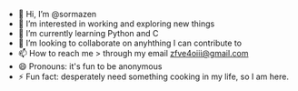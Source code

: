 - 👋 Hi, I’m @sormazen
- 👀 I’m interested in working and exploring new things
- 🌱 I’m currently learning Python and C
- 💞️ I’m looking to collaborate on anyhthing I can contribute to
- 📫 How to reach me > through my email zfve4oiii@gmail.com
- 😄 Pronouns: it's fun to be anonymous
- ⚡ Fun fact: desperately need something cooking in my life, so I am here.

<!---
sormazen/sormazen is a ✨ special ✨ repository because its `README.md` (this file) appears on your GitHub profile.
You can click the Preview link to take a look at your changes.
--->
